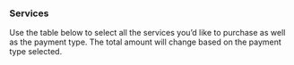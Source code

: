 ### Services

Use the table below to select all the services you’d like to purchase as well as the payment type. The total amount will change based on the payment type selected.
